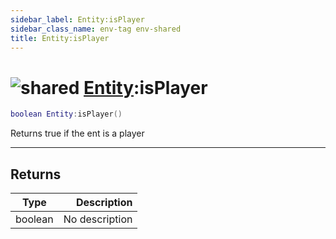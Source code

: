 ```yaml
---
sidebar_label: Entity:isPlayer
sidebar_class_name: env-tag env-shared
title: Entity:isPlayer
---
```


# <img src='/img/wiki/shared.png' alt='shared' classname='env-tag' /> [Entity](../entity/README.md):isPlayer

```lua
boolean Entity:isPlayer()
```

Returns true if the ent is a player<br/>

-----------------
## Returns

| Type   | Description |
| ------ | ----------: |
| boolean | No description |
